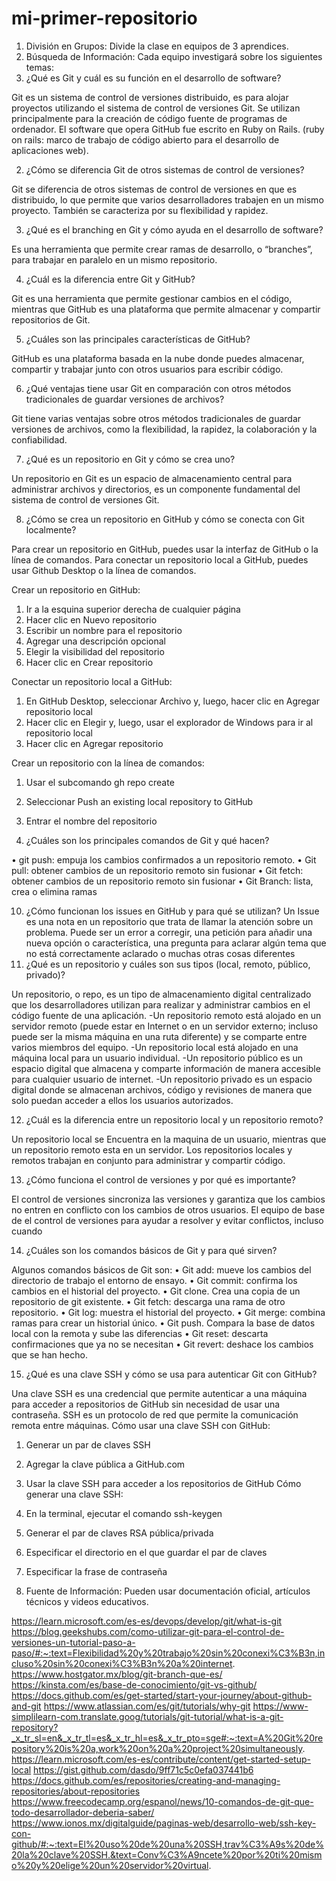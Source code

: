 # mi-primer-repositorio
1.	División en Grupos: Divide la clase en equipos de 3 aprendices.
2. Búsqueda de Información: Cada equipo investigará sobre los siguientes temas:
1. ¿Qué es Git y cuál es su función en el desarrollo de software?

Git es un sistema de control de versiones distribuido, es para alojar proyectos utilizando el sistema de control de versiones Git. Se utilizan principalmente para la creación de código fuente de programas de ordenador. El software que opera GitHub fue escrito en Ruby on Rails. (ruby on rails: marco de trabajo de código abierto para el desarrollo de aplicaciones web).

2. ¿Cómo se diferencia Git de otros sistemas de control de versiones?

Git se diferencia de otros sistemas de control de versiones en que es distribuido, lo que permite que varios desarrolladores trabajen en un mismo proyecto. También se caracteriza por su flexibilidad y rapidez. 

3. ¿Qué es el branching en Git y cómo ayuda en el desarrollo de software?

Es una herramienta que permite crear ramas de desarrollo, o “branches”, para trabajar en paralelo en un mismo repositorio.

4. ¿Cuál es la diferencia entre Git y GitHub?

Git es una herramienta que permite gestionar cambios en el código, mientras que GitHub es una plataforma que permite almacenar y compartir repositorios de Git.




5. ¿Cuáles son las principales características de GitHub?

GitHub es una plataforma basada en la nube donde puedes almacenar, compartir y trabajar junto con otros usuarios para escribir código.

6. ¿Qué ventajas tiene usar Git en comparación con otros métodos
tradicionales de guardar versiones de archivos?

Git tiene varias ventajas sobre otros métodos tradicionales de guardar versiones de archivos, como la flexibilidad, la rapidez, la colaboración y la confiabilidad.

7. ¿Qué es un repositorio en Git y cómo se crea uno?

Un repositorio en Git es un espacio de almacenamiento central para administrar archivos y directorios, es un componente fundamental del sistema de control de versiones Git.

8. ¿Cómo se crea un repositorio en GitHub y cómo se conecta con Git
localmente?

Para crear un repositorio en GitHub, puedes usar la interfaz de GitHub o la línea de comandos. Para conectar un repositorio local a GitHub, puedes usar Github Desktop o la línea de comandos.





Crear un repositorio en GitHub: 
1.	Ir a la esquina superior derecha de cualquier página
2.	Hacer clic en Nuevo repositorio
3.	Escribir un nombre para el repositorio
4.	Agregar una descripción opcional
5.	Elegir la visibilidad del repositorio
6.	Hacer clic en Crear repositorio

Conectar un repositorio local a GitHub: 
1.	En GitHub Desktop, seleccionar Archivo y, luego, hacer clic en Agregar repositorio local
2.	Hacer clic en Elegir y, luego, usar el explorador de Windows para ir al repositorio local
3.	Hacer clic en Agregar repositorio

Crear un repositorio con la línea de comandos: 
1.	Usar el subcomando gh repo create
2.	Seleccionar Push an existing local repository to GitHub
3.	Entrar el nombre del repositorio

9. ¿Cuáles son los principales comandos de Git y qué hacen?

•	git push: empuja los cambios confirmados a un repositorio remoto.
•	Git pull: obtener cambios de un repositorio remoto sin fusionar
•	Git fetch: obtener cambios de un repositorio remoto sin fusionar
•	Git Branch: lista, crea o elimina ramas


10. ¿Cómo funcionan los issues en GitHub y para qué se utilizan?
Un Issue es una nota en un repositorio que trata de llamar la atención sobre un problema. Puede ser un error a corregir, una petición para añadir una nueva opción o característica, una pregunta para aclarar algún tema que no está correctamente aclarado o muchas otras cosas diferentes
11. ¿Qué es un repositorio y cuáles son sus tipos (local, remoto, público,
privado)?

Un repositorio, o repo, es un tipo de almacenamiento digital centralizado que los desarrolladores utilizan para realizar y administrar cambios en el código fuente de una aplicación.
-Un repositorio remoto está alojado en un servidor remoto (puede estar en Internet o en un servidor externo; incluso puede ser la misma máquina en una ruta diferente) y se comparte entre varios miembros del equipo.
-Un repositorio local está alojado en una máquina local para un usuario individual.
-Un repositorio público es un espacio digital que almacena y comparte información de manera accesible para cualquier usuario de internet.
-Un repositorio privado es un espacio digital donde se almacenan archivos, código y revisiones de manera que solo puedan acceder a ellos los usuarios autorizados.

12. ¿Cuál es la diferencia entre un repositorio local y un repositorio remoto?

Un repositorio local se Encuentra en la maquina de un usuario, mientras que un repositorio remoto esta en un servidor. Los repositorios locales y remotos trabajan en conjunto para administrar y compartir código.

13. ¿Cómo funciona el control de versiones y por qué es importante?

El control de versiones sincroniza las versiones y garantiza que los cambios no entren en conflicto con los cambios de otros usuarios. El equipo de base de el control de versiones para ayudar a resolver y evitar conflictos, incluso cuando 

14. ¿Cuáles son los comandos básicos de Git y para qué sirven?

Algunos comandos básicos de Git son:
•	Git add: mueve los cambios del directorio de trabajo el entorno de ensayo.
•	Git commit: confirma los cambios en el historial del proyecto.
•	Git clone. Crea una copia de un repositorio de git existente.
•	Git fetch: descarga una rama de otro repositorio.
•	Git log: muestra el historial del proyecto.
•	Git merge: combina ramas para crear un historial único.
•	Git push. Compara la base de datos local con la remota y sube las diferencias
•	Git reset: descarta confirmaciones que ya no se necesitan
•	Git revert: deshace los cambios que se han hecho.


15. ¿Qué es una clave SSH y cómo se usa para autenticar Git con GitHub?

Una clave SSH es una credencial que permite autenticar a una máquina para acceder a repositorios de GitHub sin necesidad de usar una contraseña. SSH es un protocolo de red que permite la comunicación remota entre máquinas.
Cómo usar una clave SSH con GitHub: 
1.	Generar un par de claves SSH
2.	Agregar la clave pública a GitHub.com
3.	Usar la clave SSH para acceder a los repositorios de GitHub
Cómo generar una clave SSH: 
1.	En la terminal, ejecutar el comando ssh-keygen
2.	Generar el par de claves RSA pública/privada
3.	Especificar el directorio en el que guardar el par de claves
4.	Especificar la frase de contraseña

3. Fuente de Información: Pueden usar documentación oficial, artículos técnicos y
videos educativos.

https://learn.microsoft.com/es-es/devops/develop/git/what-is-git
https://blog.geekshubs.com/como-utilizar-git-para-el-control-de-versiones-un-tutorial-paso-a-paso/#:~:text=Flexibilidad%20y%20trabajo%20sin%20conexi%C3%B3n,incluso%20sin%20conexi%C3%B3n%20a%20internet.
https://www.hostgator.mx/blog/git-branch-que-es/
https://kinsta.com/es/base-de-conocimiento/git-vs-github/
https://docs.github.com/es/get-started/start-your-journey/about-github-and-git
https://www.atlassian.com/es/git/tutorials/why-git
https://www-simplilearn-com.translate.goog/tutorials/git-tutorial/what-is-a-git-repository?_x_tr_sl=en&_x_tr_tl=es&_x_tr_hl=es&_x_tr_pto=sge#:~:text=A%20Git%20repository%20is%20a,work%20on%20a%20project%20simultaneously.
https://learn.microsoft.com/es-es/contribute/content/get-started-setup-local
https://gist.github.com/dasdo/9ff71c5c0efa037441b6
https://docs.github.com/es/repositories/creating-and-managing-repositories/about-repositories
https://www.freecodecamp.org/espanol/news/10-comandos-de-git-que-todo-desarrollador-deberia-saber/
https://www.ionos.mx/digitalguide/paginas-web/desarrollo-web/ssh-key-con-github/#:~:text=El%20uso%20de%20una%20SSH,trav%C3%A9s%20de%20la%20clave%20SSH.&text=Conv%C3%A9ncete%20por%20ti%20mismo%20y%20elige%20un%20servidor%20virtual.
